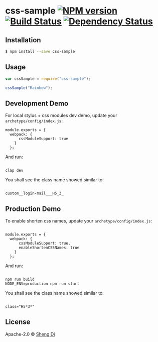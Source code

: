 # css-sample [![NPM version][npm-image]][npm-url] [![Build Status][travis-image]][travis-url] [![Dependency Status][daviddm-image]][daviddm-url]

>

## Installation

```sh
$ npm install --save css-sample
```

## Usage

```js
var cssSample = require("css-sample");

cssSample("Rainbow");
```

## Development Demo

For local stylus + css modules dev demo, update your `archetype/config/index.js`:

```
module.exports = {
  webpack: {
      cssModuleSupport: true
    }
  };
```

And run:

```

clap dev

```

You shall see the class name showed similar to:

```

custom__login-mail___H5_3_

```

## Production Demo

To enable shorten css names, update your `archetype/config/index.js`:

```

module.exports = {
  webpack: {
      cssModuleSupport: true,
      enableShortenCSSNames: true
    }
  };

```

And run:

```

npm run build
NODE_ENV=production npm run start

```

You shall see the class name showed similar to:

```

class="H5*3*"

```

## License

Apache-2.0 © [Sheng Di]()

[npm-image]: https://badge.fury.io/js/css-sample.svg
[npm-url]: https://npmjs.org/package/css-sample
[travis-image]: https://travis-ci.org/didi0613/css-sample.svg?branch=master
[travis-url]: https://travis-ci.org/didi0613/css-sample
[daviddm-image]: https://david-dm.org/didi0613/css-sample.svg?theme=shields.io
[daviddm-url]: https://david-dm.org/didi0613/css-sample

```

```
